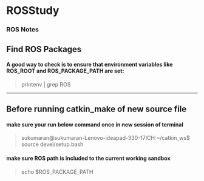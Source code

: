 # ROSStudy
### ROS Notes

## Find ROS Packages
#### A good way to check is to ensure that environment variables like ROS_ROOT and ROS_PACKAGE_PATH are set: 
> printenv | grep ROS
-----


## Before running catkin_make of new source file


#### make sure your run below command once in new session of terminal
> sukumaran@sukumaran-Lenovo-ideapad-330-17ICH:~/catkin_ws$ source devel/setup.bash

#### make sure ROS path is included to the current working sandbox
> echo $ROS_PACKAGE_PATH

